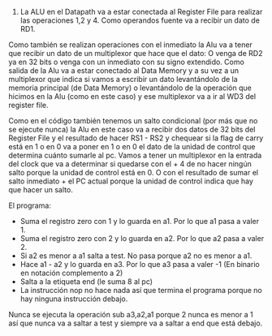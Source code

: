 1) La ALU en el Datapath va a estar conectada al Register File para realizar las operaciones 1,2 y 4. Como operandos fuente va a recibir un dato de RD1.

Como también se realizan operaciones con el inmediato la Alu va a tener que recibir un dato de un multiplexor que hace que el dato: O venga de RD2 ya en 32 bits o venga con un inmediato con su signo extendido. Como salida de la Alu va a estar conectado al Data Memory y a su vez a un multiplexor que indica si vamos a escribir un dato levantándolo de la memoria principal (de Data Memory) o levantándolo de la operación que hicimos en la Alu (como en este caso) y ese multiplexor va a ir al WD3 del register file. 

Como en el código también tenemos un salto condicional (por más que no se ejecute nunca) la Alu en este caso va a recibir dos datos de 32 bits del Register File y el resultado de hacer RS1 - RS2 y chequear si la flag de carry está en 1 o en 0 va a poner en 1 o en 0 el dato de la unidad de control que determina cuánto sumarle al pc. Vamos a tener un multiplexor en la entrada del clock que va a determinar si quedarse con el + 4 de no hacer ningún salto porque la unidad de control está en 0. O con el resultado de sumar el salto inmediato + el PC actual porque la unidad de control indica que hay que hacer un salto. 

El programa:

- Suma el registro zero con 1 y lo guarda en a1. Por lo que a1 pasa a valer 1.
- Suma el registro zero con 2 y lo guarda en a2. Por lo que a2 pasa a valer 2.
- Si a2 es menor a a1 salta a test. No pasa porque a2 no es menor a a1. 
- Hace a1 - a2 y lo guarda en a3. Por lo que a3 pasa a valer -1 (En binario en notación complemento a 2)
- Salta a la etiqueta end (le suma 8 al pc)
- La instrucción nop no hace nada así que termina el programa porque no hay ninguna instrucción debajo. 

Nunca se ejecuta la operación sub a3,a2,a1 porque 2 nunca es menor a 1 así que nunca va a saltar a test y siempre va a saltar a end que está debajo. 
